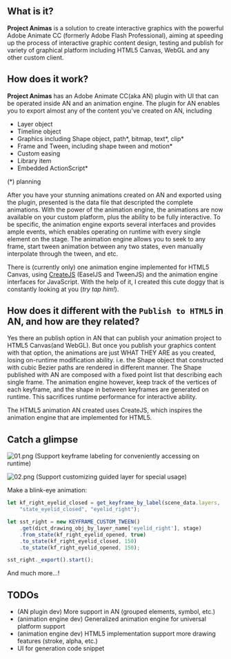 ## What is it?
**Project Animas** is a solution to create interactive graphics with the powerful Adobe Animate CC (formerly Adobe Flash Professional), aiming at speeding up the process of interactive graphic content design, testing and publish for variety of graphical platform including HTML5 Canvas, WebGL and any other custom client.

## How does it work?
**Project Animas** has an Adobe Animate CC(aka AN) plugin with UI that can be operated inside AN and an animation engine. The plugin for AN enables you to export almost any of the content you've created on AN, including

 - Layer object
 - Timeline object
 - Graphics including Shape object, path*, bitmap, text*, clip*
 - Frame and Tween, including shape tween and motion*
 - Custom easing
 - Library item
 - Embedded ActionScript*

(*) planning

After you have your stunning animations created on AN and exported using the plugin, presented is the data file that descripted the complete animations. With the power of the animation engine, the animations are now available on your custom platform, plus the ability to be fully interactive. To be specific, the animation engine exports several interfaces and provides ample events, which enables operating on runtime with every single element on the stage. The animation engine allows you to seek to any frame, start tween animation between any two states, even manually interpolate through the tween, and etc.

There is (currently only) one animation engine implemented for HTML5 Canvas, using [CreateJS](createjs.com) (EaselJS and TweenJS) and the animation engine interfaces for JavaScript. With the help of it, I created this cute doggy that is constantly looking at you (*try tap him!*).

## How does it different with the `Publish to HTML5` in AN, and how are they related?
Yes there an publish option in AN that can publish your animation project to HTML5 Canvas(and WebGL). But once you publish your graphics content with that option, the animations are just WHAT THEY ARE as you created, losing on-runtime modification ability. i.e. the Shape object that constructed with cubic Bezier paths are rendered in different manner. The Shape published with AN are composed with a fixed point list that describing each single frame. The animation engine however, keep track of the vertices of each keyframe, and the shape in between keyframes are generated on runtime. This sacrifices runtime performance for interactive ability.

The HTML5 animation AN created uses CreateJS, which inspires the animation engine that are implemented for HTML5.

## Catch a glimpse

![01.png](http://project-animas.wenop.tk/img/01.png "(Support keyframe labeling for conveniently accessing on runtime)")
(Support keyframe labeling for conveniently accessing on runtime)

![02.png](http://project-animas.wenop.tk/img/02.png "(Support customizing guided layer for special usage)")
(Support customizing guided layer for special usage)

Make a blink-eye animation:
```javascript
let kf_right_eyelid_closed = get_keyframe_by_label(scene_data.layers,
    "state_eyelid_closed", "eyelid_right");

let sst_right = new KEYFRAME_CUSTOM_TWEEN()
    .get(dict_drawing_obj_by_layer_name['eyelid_right'], stage)
    .from_state(kf_right_eyelid_opened, true)
    .to_state(kf_right_eyelid_closed, 150)
    .to_state(kf_right_eyelid_opened, 150);

sst_right._export().start();
```
And much more…!

## TODOs
 - (AN plugin dev) More support in AN (grouped elements, symbol, etc.)
 - (animation engine dev) Generalized animation engine for universal platform support
 - (animation engine dev) HTML5 implementation support more drawing features (stroke, alpha, etc.)
 - UI for generation code snippet




